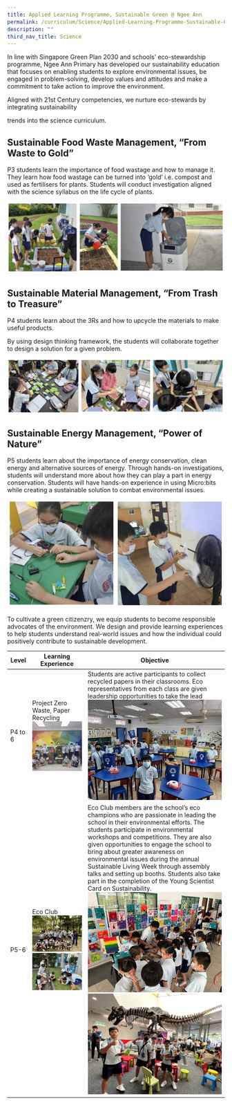 ```yaml
---
title: Applied Learning Programme, Sustainable Green @ Ngee Ann
permalink: /curriculum/Science/Applied-Learning-Programme-Sustainable-Green-at-Ngee-Ann/
description: ""
third_nav_title: Science
---
```

In line with Singapore Green Plan 2030 and schools’ eco-stewardship programme, Ngee Ann Primary has developed our sustainability education that focuses on enabling students to explore environmental issues, be engaged in problem-solving, develop values and attitudes and make a commitment to take action to improve the environment.

Aligned with 21st Century competencies, we nurture eco-stewards by integrating sustainability

trends into the science curriculum.

Sustainable Food Waste Management, “From Waste to Gold”
-------------------------------------------------------

P3 students learn the importance of food wastage and how to manage it. They learn how food&nbsp;wastage can be turned into ‘gold’ i.e. compost and used as fertilisers for plants. Students will&nbsp;conduct investigation aligned with the science syllabus on the life cycle of plants.

![](/images/alpscience.png)

Sustainable Material Management, “From Trash to Treasure”
---------------------------------------------------------

P4 students learn about the 3Rs and how to upcycle the materials to make useful products.

By using design thinking framework, the students will collaborate together to design a solution&nbsp;for a given problem.

![](/images/alpscience2.png)

Sustainable Energy Management, “Power of Nature”
------------------------------------------------

P5 students learn about the importance of energy conservation, clean energy and alternative&nbsp;sources of energy. Through hands-on investigations, students will understand more about how&nbsp;they can play a part in energy conservation. Students will have hands-on experience in using&nbsp;Micro:bits while creating a sustainable solution to combat environmental issues.

![](/images/alpscience3.png)

To cultivate a green citizenzry, we equip students to become responsible advocates of the&nbsp;environment. We design and provide learning experiences to help students understand&nbsp;real-world issues and how the individual could positively contribute to sustainable&nbsp;development.

| Level | Learning Experience | Objective |
| -------- | -------- | -------- |
|P4 to 6|Project Zero Waste, Paper Recycling<br>![](/images/sciencealp1.jpg)| Students are active participants to collect recycled papers in their classrooms. Eco representatives from each class are given leadership opportunities to take the lead<br>![](/images/sciencealp2.jpg)|
|P5-6|Eco Club<br>![](/images/sciencealp3.jpg)<br>![](/images/sciencealp3a.jpg)|Eco Club members are the school’s eco champions who are passionate in leading the school in their environmental efforts. The students participate in environmental workshops and competitions. They are also given opportunities to engage the school to bring about greater awareness on environmental issues during the annual Sustainable Living Week through assembly talks and setting up booths. Students also take part in the completion of the Young Scientist Card on Sustainability.<br>![](/images/sciencealp4.jpg)<br>![](/images/sciencealp4a.jpg)